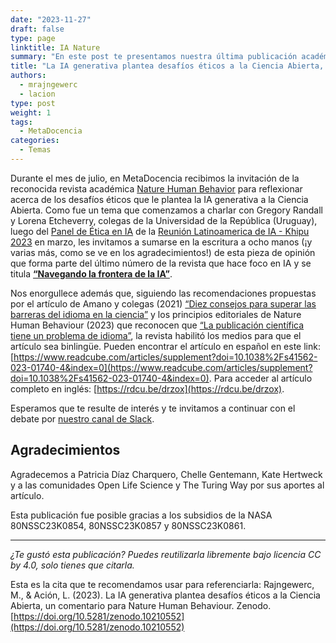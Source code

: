 ```yaml
---
date: "2023-11-27"
draft: false
type: page
linktitle: IA Nature
summary: "En este post te presentamos nuestra última publicación académica, junto a colegas de la Universidad de la República de Uruguay, sobre Inteligencia Artificial (IA) y Ciencia Abierta."
title: "La IA generativa plantea desafíos éticos a la Ciencia Abierta, un comentario para Nature Human Behaviour."
authors:
  - mrajngewerc
  - lacion
type: post
weight: 1
tags: 
  - MetaDocencia 
categories:
  - Temas
---
```


Durante el mes de julio, en MetaDocencia recibimos la invitación de la reconocida revista académica [Nature Human Behavior](https://www.nature.com/nathumbehav/) para reflexionar acerca de los desafíos éticos que le plantea la IA generativa a la Ciencia Abierta. Como fue un tema que comenzamos a charlar con Gregory Randall y Lorena Etcheverry, colegas de la Universidad de la República (Uruguay), luego del [Panel de Ética en IA](https://youtu.be/yiY7WJrJxI8?si=JGliEz6iDjeR7Hj3&t=6913) de la [Reunión Latinoamerica de IA - Khipu 2023](https://khipu.ai/khipu2023/) en marzo, les invitamos a sumarse en la escritura a ocho manos (¡y varias más, como se ve en los agradecimientos!) de esta pieza de opinión que forma parte del último número de la revista que hace foco en IA y se titula **[“Navegando la frontera de la IA”](https://www.nature.com/nathumbehav/volumes/7/issues/11)**.

Nos enorgullece además que, siguiendo las recomendaciones propuestas por el artículo de Amano y colegas (2021) [“Diez consejos para superar las barreras del idioma en la ciencia”](https://www.nature.com/articles/s41562-021-01137-1.epdf?sharing_token=RMjsKk9OG3znVh8pEWbk5dRgN0jAjWel9jnR3ZoTv0OR4J0u4q6gAmV_weMB193c2c1IWOUHcWpTfozSp4AYY-seT8QfbhJ-GTdooigbYWuZK_c8QfohDErKpD1F3NeA5y0W2IXXDCDNWverFwKHtA9a_-rnLIxXD78Xcb9RnzM%3D) y los principios editoriales de Nature Human Behaviour (2023) que reconocen que [“La publicación científica tiene un problema de idioma”](https://www.nature.com/articles/s41562-023-01679-6), la revista habilitó los medios para que el artículo sea binlingüe. Pueden encontrar el artículo en español en este link: [https://www.readcube.com/articles/supplement?doi=10.1038%2Fs41562-023-01740-4&index=0](https://www.readcube.com/articles/supplement?doi=10.1038%2Fs41562-023-01740-4&index=0). Para acceder al artículo completo en inglés: [https://rdcu.be/drzox](https://rdcu.be/drzox).

Esperamos que te resulte de interés y te invitamos a continuar con el debate por [nuestro canal de Slack](https://w3id.org/metadocencia/slack).

## Agradecimientos

Agradecemos a Patricia Díaz Charquero, Chelle Gentemann, Kate Hertweck y a las comunidades Open Life Science y The Turing Way por sus aportes al artículo.

Esta publicación fue posible gracias a los subsidios de la NASA 80NSSC23K0854, 80NSSC23K0857 y 80NSSC23K0861. 

---

*¿Te gustó esta publicación? Puedes reutilizarla libremente bajo licencia CC by 4.0, solo tienes que citarla.* 

Esta es la cita que te recomendamos usar para referenciarla:
Rajngewerc, M., & Ación, L. (2023). La IA generativa plantea desafíos éticos a la Ciencia Abierta, un comentario para Nature Human Behaviour. Zenodo. [https://doi.org/10.5281/zenodo.10210552](https://doi.org/10.5281/zenodo.10210552)
